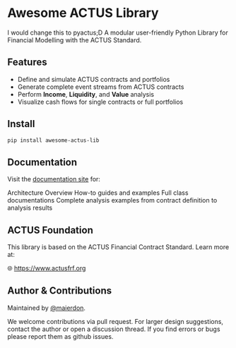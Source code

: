 # Awesome ACTUS Library
I would change this to pyactus;D
A modular user-friendly Python Library for Financial Modelling with the ACTUS Standard.

## Features

- Define and simulate ACTUS contracts and portfolios
- Generate complete event streams from ACTUS contracts
- Perform **Income**, **Liquidity**, and **Value** analysis
- Visualize cash flows for single contracts or full portfolios

## Install

```bash
pip install awesome-actus-lib
```

## Documentation
Visit the [documentation site](https://awesomeactuslibrarydoc.vercel.app) for:

Architecture Overview
How-to guides and examples
Full class documentations
Complete analysis examples from contract definition to analysis results

## ACTUS Foundation

This library is based on the ACTUS Financial Contract Standard. Learn more at:

🌐 https://www.actusfrf.org

## Author & Contributions

Maintained by [@maierdon](https://github.com/maierdon).

We welcome contributions via pull request. For larger design suggestions, contact the author or open a discussion thread.
If you find errors or bugs please report them as github issues.
